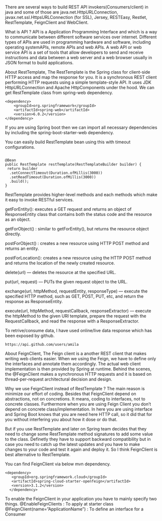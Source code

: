 There are several ways to build REST API invokers(Consumers/client) in java and some of those are
java.net.HttpURLConnection, javax.net.ssl.HttpsURLConnection (for SSL), Jersey, RESTEasy, Restlet, RestTemplate, FeignClient and WebClient.


What is API ?
API is a Application Programming Interface and which is a way to communicate between different software services over internet.
Different types of APIs are used in programming hardware and software, including operating systemAPIs, remote APIs and web APIs.
A web API or web service API is a set of tools that allow developers to send and receive instructions and data between a web server and a web browser usually in JSON format to build applications.


About RestTemplate,
The RestTemplate is the Spring class for client-side HTTP access and map the response for you. It is a synchronous REST client performing HTTP requests using a simple template-style API. It uses JDK HttpURLConnection and Apache HttpComponents under the hood.
We can get RestTemplate class from spring-web dependency.

```
<dependency>
    <groupId>org.springframework</groupId>
    <artifactId>spring-web</artifactId>
    <version>6.0.2</version>
</dependency>

```

If you are using Spring boot then we can import all necessary dependencies by including the spring-boot-starter-web dependency.

You can easily build RestTemplate bean using this with timeout configurations.

```

@Bean
public RestTemplate restTemplate(RestTemplateBuilder builder) {
 return builder
  .setConnectTimeout(Duration.ofMillis(3000))
  .setReadTimeout(Duration.ofMillis(3000))
  .build();
}

```

RestTemplate provides higher-level methods and each methods which make it easy to invoke RESTful services.

getForEntity(): executes a GET request and returns an object of ResponseEntity class that contains both the status code and the resource as an object.

getForObject() : similar to getForEntity(), but returns the resource object directly.

postForObject() : creates a new resource using HTTP POST method and returns an entity.

postForLocation(): creates a new resource using the HTTP POST method and returns the location of the newly created resource.

delete(url) — deletes the resource at the specified URL.

put(url, request) — PUTs the given request object to the URL.

exchange(url, httpMethod, requestEntity, responseType) — execute the specified HTTP method, such as GET, POST, PUT, etc, and return the response as ResponseEntity.

execute(url, httpMethod, requestCallback, responseExtractor) — execute the httpMethod to the given URI template, prepare the request with the RequestCallback, and read the response with a ResponseExtractor.



To retrive/consume data, I have used online/live data response which has been exposed by github.

```
https://api.github.com/users/amila

```

About FeignClient,
The Feign client is a another REST client that makes writing web clients easier. When we using the Feign, we have to define only the interfaces and annotate them accordingly. The actual web client implementation is then provided by Spring at runtime. Behind the scenes, the @FeignClient makes a synchronous HTTP requests and it is based on thread-per-request architectural decision and design.

Why we use FeignClient instead of RestTemplate ?
The main reason is minimize our effort of coding. Besides that
FeignClient depend on abstractions, not on concretions. It means, coding to interfaces, not to concrete classes. Furthermore when you are using Feign Client you don’t depend on concrete class/implementation.
In here you are using interface and Spring Boot knows that you are need here HTTP call, so it did that for you without interfering you about how it dose or do that.

But if you use RestTemplate and later on Spring team decides that they need to change some RestTemplate method signatures to add some value to the class. Definetly they have to support backward compatibility but in case you need to catch up the latest updates and you have to make changes to your code and test it again and deploy it.
So I think FeignClient is best alternative to RestTemplate.

You can find FeignClient via below mvn dependency.

```
<dependency>
   <groupId>org.springframework.cloud</groupId>
   <artifactId>spring-cloud-starter-openfeign</artifactId>
   <version>3.1.2</version>
  </dependency>

```

To enable the FeignClient in your application you have to mainly specify two things.
@EnableFeignClients : To apply at starter class @FeignClient(name=”ApplicationName”) : To define an interface for a Consumer